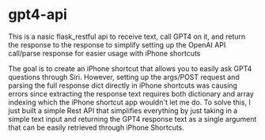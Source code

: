 # gpt4-api


This is a nasic flask_restful api to receive text, call GPT4 on it, and return the response to the response to simplify setting up the OpenAI API call/parse response for easier usage with iPhone shortcuts


The goal is to create an iPhone shortcut that allows you to easily ask GPT4 questions through Siri. However, setting up the args/POST request and parsing the full response dict directly in iPhone shortcuts was causing errors since extracting the response text requires both dictionary and array indexing which the iPhone shortcut app wouldn't let me do. To solve this, I just built a simple Rest API that simplifies everything by just taking in a simple text input and returning the GPT4 response text as a single argument that can be easily retrieved through iPhone Shortcuts.

